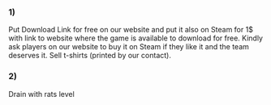 ### 1)
Put Download Link for free on our website and put it also on Steam for 1$ with link to website where the game is available to download for free.
Kindly ask players on our website to buy it on Steam if they like it and the team deserves it.
Sell t-shirts (printed by our contact).

### 2)
Drain with rats level
